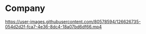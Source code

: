 # Company

https://user-images.githubusercontent.com/80578594/126626735-054d2d2f-fca7-4e36-8dc4-18a07bd6df66.mp4

